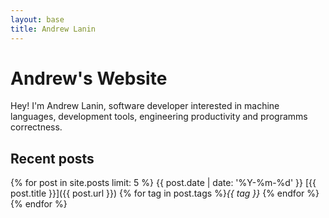 ```yaml
---
layout: base
title: Andrew Lanin
---
```


# Andrew's Website

Hey! I'm Andrew Lanin, software developer interested in machine languages, development tools, engineering productivity and programms correctness.

## Recent posts

{% for post in site.posts limit: 5 %}
{{ post.date | date: '%Y-%m-%d' }} [{{ post.title }}]({{ post.url }}) {% for tag in post.tags %}*{{ tag }}* {% endfor %}
{% endfor %}

